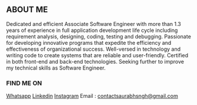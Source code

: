 ## ABOUT ME

Dedicated and efficient Associate Software Engineer with more than 1.3 years of experience in full application development life cycle including requirement analysis, designing, coding, testing and debugging. Passionate for developing innovative programs that expedite the efficiency and effectiveness of organizational success. Well-versed in technology and writing code to create systems that are reliable and user-friendly. Certified in both front-end and back-end technologies. Seeking further to improve my technical skills as Software Engineer.

### FIND ME ON

[Whatsapp](http://wa.me/+919026472660)
[Linkedin](http://www.linkedin.com/in/singh-savrabh-radhemohan)
[Instagram](https://www.instagram.com/saurabh_here07)
Email : contactsaurabhsngh@gmail.com
